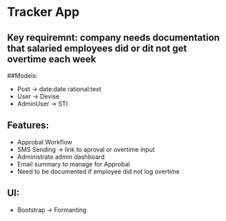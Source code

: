 # Tracker App

## Key requiremnt: company needs documentation that salaried employees did or dit not get overtime each week

##Models:
  - Post -> date:date rational:text
  - User -> Devise
  - AdminUser -> STI

## Features:
  - Approbal Workflow
  - SMS Sending -> link to aproval or overtime input
  - Administrate admin dashboard
  - Email summary to manage for Approbal
  - Need to be documented if employee did not log overtime

## UI:
  - Bootstrap -> Formanting

